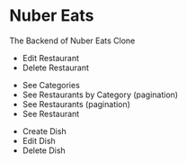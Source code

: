 # Nuber Eats

The Backend of Nuber Eats Clone

- Edit Restaurant
- Delete Restaurant

* See Categories
* See Restaurants by Category (pagination)
* See Restaurants (pagination)
* See Restaurant

- Create Dish
- Edit Dish
- Delete Dish
